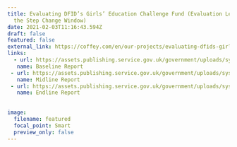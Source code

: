 ```yaml
---
title: Evaluating DFID’s Girls’ Education Challenge Fund (Evaluation Lead for
  the Step Change Window)
date: 2021-02-03T11:16:43.594Z
draft: false
featured: false
external_link: https://coffey.com/en/our-projects/evaluating-dfids-girls-education-challenge-fund/
links:
  - url: https://assets.publishing.service.gov.uk/government/uploads/system/uploads/attachment_data/file/646560/Baseline-report-Step-Change-Window-GEC.pdf
   name: Baseline Report
 - url: https://assets.publishing.service.gov.uk/government/uploads/system/uploads/attachment_data/file/646589/Midline-Eval-Step-Change-GEC.pdf
   name: Midline Report
 - url: https://assets.publishing.service.gov.uk/government/uploads/system/uploads/attachment_data/file/700963/Endline-report-Girls-Education-Challenge-Step-Change-Window.pdf
   name: Endline Report
    
    
image:
  filename: featured
  focal_point: Smart
  preview_only: false
---
```

